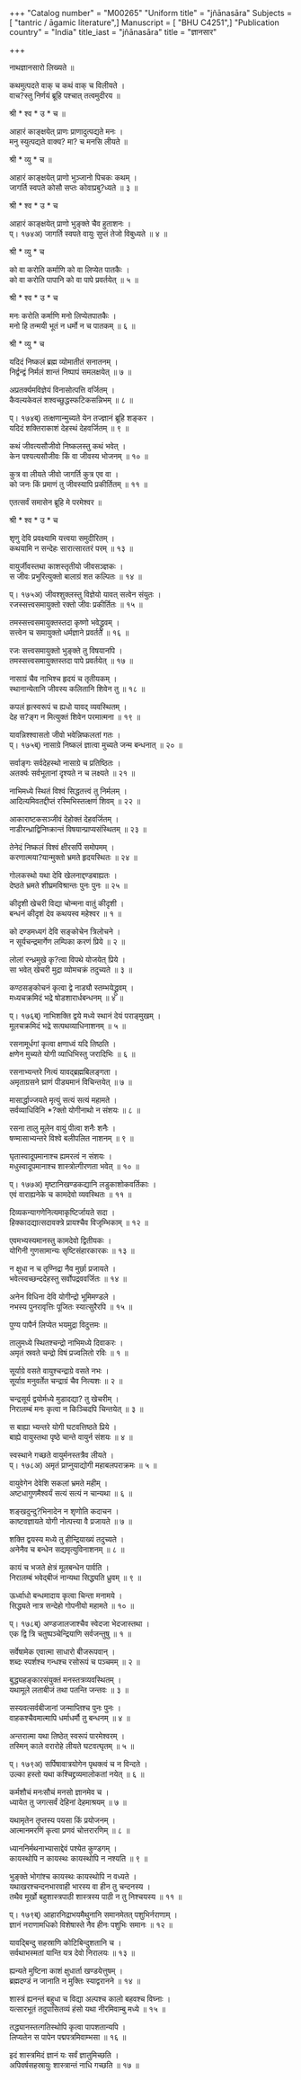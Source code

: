 +++
"Catalog number" = "M00265"
"Uniform title" = "jñānasāra"
Subjects = [ "tantric / āgamic literature",]
Manuscript = [ "BHU C4251",]
"Publication country" = "India"
title_iast = "jñānasāra"
title = "ज्ञानसार"

+++
  
  
  
  
  
नाथज्ञानसारो लिख्यते ॥  
  
  
कथमुत्पदते वाक् च कथं वाक् च विलीयते ।  
वाच?स्तु निर्णयं ब्रूहि पश्चात् तत्वमुदीरय ॥  
  
  
श्री * श्व * उ * च ॥  
  
  
आहारं काङ्क्षयेत् प्राणः प्राणादुत्पद्यते मनः ।  
मनु स्युत्पद्यते वाक्य? मा? च मनसि लीयते ॥  
  
  
श्री * व्यु * च ॥  
  
  
आहारं काङ्क्षयेत् प्राणो भुञ्जानो पिचकः कथम् ।  
जागर्ति स्वपते कोसौ सप्तः कोवाप्रबु?ध्यते ॥ ३ ॥  
  
  
श्री * श्व * उ * च   
  
  
आहारं काङ्क्षयेत् प्राणो भुङ्क्ते चैव हुताशनः ।  
प्। १७४अ) जागर्ति स्वपते वायुः सुप्तं तेजो विबुध्यते ॥ ४ ॥  
  
  
श्री * व्यु * च   
  
  
को वा करोति कर्माणि को वा लिप्येत पातकैः ।  
को वा करोति पापानि को वा पापे प्रवर्तयेत् ॥ ५ ॥  
  
  
श्री * श्व * उ * च  
  
  
मनः करोति कर्माणि मनो लिप्येतपातकैः ।  
मनो हि तन्मयी भूतं न धर्मो न च पातकम् ॥ ६ ॥  
  
  
श्री * व्यु * च   
  
  
यदिदं निष्कलं ब्रह्म व्योमातीतं सनातनम् ।  
निर्द्वन्द्वं निर्मलं शान्तं निष्पापं समलक्षयेत् ॥ ७ ॥  
  
अप्रतर्क्यमविज्ञेयं विनासोत्पत्ति वर्जितम् ।  
कैवल्यकेवलं शश्वच्छुद्धस्फटिकसन्निभम् ॥ ८ ॥  
  
प्। १७४ब्) तत्क्षणान्मुच्यते येन तज्ज्ञानं ब्रूहि शङ्कर ।  
यदिदं शक्तिराकाशं देहस्थं देहवर्जितम् ॥ ९ ॥  
  
कथं जीवत्यसौजीवो निष्कलस्तु कथं भवेत् ।  
केन पश्यत्यसौजीवः किं वा जीवस्य भोजनम् ॥ १० ॥  
  
कुत्र वा लीयते जीवो जागर्ति कुत्र एव वा ।  
को जनः किं प्रमाणं तु जीवस्यापि प्रकीर्तितम् ॥ ११ ॥  
  
एतत्सर्वं समासेन ब्रूहि मे परमेश्वर ॥  
  
  
श्री * श्व * उ * च   
  
  
शृणु देवि प्रवक्ष्यामि यत्त्वया समुदीरितम् ।  
कथयामि न सन्देहः सारात्सारतरं परम् ॥ १३ ॥  
  
वायुर्जीवस्तथा काशस्तृतीयो जीवसञ्ज्ञकः ।  
स जीवः प्रभुरित्युक्तो बालाग्रं शत कल्पितः ॥ १४ ॥  
  
प्। १७५अ) जीवश्शुक्लस्तु विज्ञेयो यावत् सत्वेन संयुतः ।  
रजस्सत्त्वसमायुक्तो रक्तो जीवः प्रकीर्तितः ॥ १५ ॥  
  
तमस्सत्त्वसमायुक्तस्तदा कृष्णो भवेद्ध्रुवम् ।  
सत्त्वेन च समायुक्तो धर्मज्ञाने प्रवर्तते ॥ १६ ॥  
  
रजः सत्त्वसमायुक्तो भुङ्क्ते तु विषयानपि ।  
तमस्सत्त्वसमायुक्तस्तदा पापे प्रवर्तयेत् ॥ १७ ॥  
  
नासाग्रं चैव नाभिश्च हृदयं च तृतीयकम् ।  
स्थानान्येतानि जीवस्य कलितानि शिवेन तु ॥ १८ ॥  
  
कपलं हृत्स्वरूपं च ह्यधो यावद् व्यवस्थितम् ।  
देह स?ङ्ग न मित्युक्तं शिवेन परमात्मना ॥ १९ ॥  
  
यावन्निश्श्वासतो जीवो भवेन्निष्कलतां गतः ।  
प्। १७५ब्) नासाग्रे निष्कलं ज्ञात्वा मुच्यते जन्म बन्धनात् ॥ २० ॥  
  
सर्वाङ्गः सर्वदेहस्थो नासाग्रे च प्रतिष्ठितः ।  
अतर्क्यः सर्वभूतानां दृश्यते न च लक्ष्यते ॥ २१ ॥  
  
नाभिमध्ये स्थितं विश्वं सिद्धतत्त्वं तु निर्मलम् ।  
आदित्यमिवतद्दीप्तं रस्मिभिस्तत्क्षणं शिवम् ॥ २२ ॥  
  
आकाराष्टकसञ्जीवं देहोक्तं देहवर्जितम् ।  
नाडीरन्ध्राद्विनिष्क्रान्तं विषयान्प्राप्यसंस्थितम् ॥ २३ ॥  
  
तेनेदं निष्कलं विश्वं क्षीरसर्पि समोपमम् ।  
करणात्मया?यान्मुक्तो भ्रमते हृदयस्थितः ॥ २४ ॥  
  
गोलकस्थो यथा देवि खेलनाद्दण्डबाह्यतः ।  
देष्ठते भ्रमते शीघ्रमविश्रान्तः पुनः पुनः ॥ २५ ॥  
  
  
  
  
कीदृशी खेचरी विद्या चोन्मना वातुं कीदृशी ।  
बन्धनं कीदृशं देव कथयस्व महेश्वर ॥ १ ॥  
  
को दण्डमध्यगं देवि सङ्कोचेन त्रिलोचने ।  
न सूर्यचन्द्रमार्गेण लम्पिका करणं प्रिये ॥ २ ॥  
  
लोलां रन्ध्रमुखे कृ?त्वा विपथे योजयेत् प्रिये ।  
सा भवेत् खेचरी मुद्रा व्योमचक्रं तदुच्यते ॥ ३ ॥  
  
कण्ठसङ्कोचनं कृत्वा द्वे नाड्यौ स्तम्भयेद्ध्रुवम् ।  
मध्यचक्रमिदं भद्रे षोडशारार्धबन्धनम् ॥ ४ ॥  
  
प्। १७६ब्) नाभिशक्ति द्वये मध्ये स्थानं देयं पराङ्मुखम् ।  
मूलचक्रमिदं भद्रे सत्पथव्याधिनाशनम् ॥ ५ ॥  
  
रसनामूर्धगां कृत्वा क्षणाध्वं यदि तिष्ठति ।  
क्षणेन मुच्यते योगी व्याधिभिस्तु जरादिभिः ॥ ६ ॥  
  
रसनाभ्यन्तरे नित्यं यावद्ब्रह्मबिलङ्गता ।  
अमृताग्रसने घ्राणं पीड्यमानं विचिन्तयेत् ॥ ७ ॥  
  
मासार्द्धाज्जयते मृत्युं सत्यं सत्यं महामते ।  
सर्वव्याधिविनि *?क्तो योगीनाथो न संशयः ॥ ८ ॥  
  
रसना तालु मूलेन वायुं पीत्वा शनैः शनैः ।  
षण्मासाभ्यन्तरे विश्वे बलीपलित नाशनम् ॥ ९ ॥  
  
घृतास्वादूपमानाश्च ह्यमरत्वं न संशयः ।  
मधुस्वादूपमानाश्च शास्त्रोत्गीरणता भवेत् ॥ १० ॥  
  
प्। १७७अ) मृष्टानिखण्डकद्यानि लडुकाशोकवर्तिकाः ।  
एवं वाराह्यनेके च कामदेवो व्यवस्थितः ॥ ११ ॥  
  
दिव्यकन्यागणेनित्यमाकृष्टिर्जायते सदा ।  
हिक्कादद्यात्सदावक्त्रे प्रायश्चैव विजृम्भिकाम् ॥ १२ ॥  
  
एवमभ्यस्यमानस्तु कामदेवो द्वितीयकः ।  
योगिनी गुणसामान्यः सृष्टिसंहारकारकः ॥ १३ ॥  
  
न क्षुधा न च तृण्निद्रा नैव मुर्छा प्रजायते ।  
भवेत्स्वच्छन्ददेहस्तु सर्वोपद्रववर्जितः ॥ १४ ॥  
  
अनेन विधिना देवि योगीन्द्रो भूमिमण्डले ।  
नभस्य पुनरावृत्तिः पूजितः स्यात्सुरैरपि ॥ १५ ॥  
  
पुण्य पापैर्न लिप्येत भयमुद्रा विदुत्तमः ॥  
  
तालुमध्ये स्थितश्चन्द्रो नाभिमध्ये दिवाकरः ।  
अमृतं स्रवते चन्द्रो विषं प्रज्वलितो रविः ॥ १ ॥  
  
सूर्याग्रे वसते वायुश्चन्द्राग्रे वसते नभः ।  
सूर्याग्र मनुवर्तेत चन्द्राग्रं चैव नित्यशः ॥ २ ॥  
  
चन्द्रसूर्य द्वयोर्मध्ये मुडादद्या? तु खेचरीम् ।  
निरालम्बं मनः कृत्वा न किञ्चिदपि चिन्तयेत् ॥ ३ ॥  
  
स बाह्या भ्यन्तरे योगी घटवत्तिष्ठते प्रिये ।  
बाह्ये वायुस्तथा पृष्ठे चान्ते वायुर्न संशयः ॥ ४ ॥  
  
स्वस्थाने गच्छते वायुर्मनस्तत्रैव लीयते ।  
प्। १७८अ) अमृतं प्राप्नुयाद्योगी महाबलपराक्रमः ॥ ५ ॥  
  
वायुवेगेन देवेशि सकलां भ्रमते महीम् ।  
अष्टधागुणमैश्वर्यं सत्यं सत्यं न चान्यथा ॥ ६ ॥  
  
शङ्खदुन्दु?भिनादेन न शृणोति कदाचन ।  
काष्टवज्ञायते योगी नोत्पत्त्या वै प्रजायते ॥ ७ ॥  
  
शक्ति द्वयस्य मध्ये तु हीन्द्रियाख्यं तदुच्यते ।  
अनेनैव च बन्धेन सद्यमृत्युविनाशनम् ॥ ८ ॥  
  
कायं च भजते क्षेत्रं मूलबन्धेन पार्वति ।  
निरालम्बं भवेद्बीजं नान्यथा सिद्ध्यति ध्रुवम् ॥ ९ ॥  
  
ऊर्ध्वाधो बन्धमादाय कृत्वा चिन्ता मनामये ।  
सिद्ध्यते नात्र सन्देहो गोपनीयो महामते ॥ १० ॥  
  
प्। १७८ब्) अण्डजालजाश्चैव स्वेदजा भेदजास्तथा ।  
एक द्वि त्रि चतुष्पञ्चेन्द्रियाणि सर्वजन्तुषु ॥ १ ॥  
  
सर्वेषामेक एवात्मा साधारो बीजरूपवान् ।  
शब्दः स्पर्शश्च गन्धश्च रसोरूपं च पञ्चमम् ॥ २ ॥  
  
बुद्ध्यहङ्कारसंयुक्तं मनस्तत्रव्यवस्थितम् ।  
यथामूले लताबीजं तथा पतन्ति जन्तवः ॥ ३ ॥  
  
सस्यवत्सर्वबीजानां जन्माप्तिश्च पुनः पुनः ।  
वाहकश्चैवमात्मापि धर्माधर्मौ तु बन्धनम् ॥ ४ ॥  
  
अन्तरात्मा यथा तिष्ठेत् स्वरूपं पारमेश्वरम् ।  
तस्मिन् काले वरारोहे लीयते घटवत्घृतम् ॥ ५ ॥  
  
प्। १७९अ) सर्पिषावात्रयोगेन पृथक्त्वं च न विन्दते ।  
उल्का हस्तो यथा कश्चिद्द्रव्यमालोकतां नयेत् ॥ ६ ॥  
  
कर्मशौचं मनःसौचं मनसो ज्ञानमेव च ।  
ध्यायेत तु जगत्सर्वं देहिनां देहमाश्रयम् ॥ ७ ॥  
  
यथामृतेन तृप्तस्य पयसा किं प्रयोजनम् ।  
आत्मानमरणिं कृत्वा प्रणवं चोत्तरारणिम् ॥ ८ ॥  
  
ध्याननिर्मथनाभ्यासाद्देवं पश्येत कुण्डगम् ।  
कायस्थोपि न कायस्थः कायस्थोपि न नश्यति ॥ ९ ॥  
  
भुङ्क्ते भोगांश्च कायस्थः कायस्थोपि न वध्यते ।  
यथाखरश्चन्दनभारवाही भारस्य वा हीन तु चन्दनस्य ।  
तथैव मूर्खो बहुशास्त्रपाठी शास्त्रस्य पाठी न तु निश्चयस्य ॥ ११ ॥  
  
प्। १७९ब्) आहारनिद्राभयमैथुनानि समानमेतत् पशुभिर्नराणाम् ।  
ज्ञानं नराणामधिको विशेषास्ते नैव हीनः पशुभिः समानः ॥ १२ ॥  
  
यावद्बिन्दु सहस्राणि कोटिबिन्दुशतानि च ।  
सर्वथाभस्मतां यान्ति यत्र देवो निरालयः ॥ १३ ॥  
  
ह्यन्यते मुष्टिना काशं क्षुधार्ता खण्डयेत्तुषम् ।  
ब्रह्मदण्डं न जानाति न मुक्तिः स्याद्वरानने ॥ १४ ॥  
  
शास्त्रं ह्यनन्तं बहुधा च विद्या अल्पश्च कालो बहवश्च विघ्नाः ।  
यत्सारभूतं तदुपासितव्यं हंसो यथा नीरमिवाम्बु मध्ये ॥ १५ ॥  
  
तद्ध्यानस्तत्गतिस्थोपि कृत्वा पापशतान्यपि ।  
लिप्यतेन स पापेन पद्मपत्रमिवाम्भसा ॥ १६ ॥  
  
इदं शास्त्रमिदं ज्ञानं यः सर्वं ज्ञातुमिच्छति ।  
अपिवर्षसहस्रायुः शास्त्रान्तं नाधि गच्छति ॥ १७ ॥  
  
